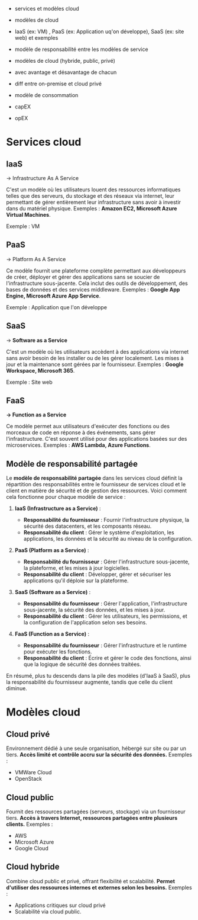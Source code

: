 - services et modèles cloud

- modèles de cloud

- IaaS (ex: VM) , PaaS (ex: Application uq'on développe), SaaS (ex: site web) et exemples

- modèle de responsabilité entre les modèles de service
- modèles de cloud (hybride, public, privé)

- avec avantage et désavantage de chacun

- diff entre on-premise et cloud privé
- modèle de consommation

- capEX
- opEX


# Services cloud

## IaaS
-> Infrastructure As A Service

C'est un modèle où les utilisateurs louent des ressources informatiques telles que des serveurs, du stockage et des réseaux via internet, leur permettant de gérer entièrement leur infrastructure sans avoir à investir dans du matériel physique. Exemples : **Amazon EC2, Microsoft Azure Virtual Machines**.

Exemple : VM

## PaaS
-> Platform As A Service

Ce modèle fournit une plateforme complète permettant aux développeurs de créer, déployer et gérer des applications sans se soucier de l'infrastructure sous-jacente. Cela inclut des outils de développement, des bases de données et des services middleware. Exemples : **Google App Engine, Microsoft Azure App Service**.

Exemple : Application que l'on développe

## SaaS
-> **Software as a Service**

C'est un modèle où les utilisateurs accèdent à des applications via internet sans avoir besoin de les installer ou de les gérer localement. Les mises à jour et la maintenance sont gérées par le fournisseur. Exemples : **Google Workspace, Microsoft 365**.

Exemple : Site web

## FaaS
**-> Function as a Service**

Ce modèle permet aux utilisateurs d'exécuter des fonctions ou des morceaux de code en réponse à des événements, sans gérer l'infrastructure. C'est souvent utilisé pour des applications basées sur des microservices. Exemples : **AWS Lambda, Azure Functions**.

## Modèle de responsabilité partagée
Le **modèle de responsabilité partagée** dans les services cloud définit la répartition des responsabilités entre le fournisseur de services cloud et le client en matière de sécurité et de gestion des ressources. Voici comment cela fonctionne pour chaque modèle de service :

1. **IaaS (Infrastructure as a Service)** :
    
    - **Responsabilité du fournisseur** : Fournir l'infrastructure physique, la sécurité des datacenters, et les composants réseau.
    - **Responsabilité du client** : Gérer le système d'exploitation, les applications, les données et la sécurité au niveau de la configuration.
2. **PaaS (Platform as a Service)** :
    
    - **Responsabilité du fournisseur** : Gérer l'infrastructure sous-jacente, la plateforme, et les mises à jour logicielles.
    - **Responsabilité du client** : Développer, gérer et sécuriser les applications qu'il déploie sur la plateforme.
3. **SaaS (Software as a Service)** :
    
    - **Responsabilité du fournisseur** : Gérer l'application, l'infrastructure sous-jacente, la sécurité des données, et les mises à jour.
    - **Responsabilité du client** : Gérer les utilisateurs, les permissions, et la configuration de l'application selon ses besoins.
4. **FaaS (Function as a Service)** :
    
    - **Responsabilité du fournisseur** : Gérer l'infrastructure et le runtime pour exécuter les fonctions.
    - **Responsabilité du client** : Écrire et gérer le code des fonctions, ainsi que la logique de sécurité des données traitées.

En résumé, plus tu descends dans la pile des modèles (d'IaaS à SaaS), plus la responsabilité du fournisseur augmente, tandis que celle du client diminue.

# Modèles cloud

## Cloud privé
Environnement dédié à une seule organisation, hébergé sur site ou par un tiers. **Accès limité et contrôle accru sur la sécurité des données.** 
Exemples : 
- VMWare Cloud 
- OpenStack

## Cloud public
Fournit des ressources partagées (serveurs, stockage) via un fournisseur tiers. **Accès à travers Internet, ressources partagées entre plusieurs clients.**
Exemples : 
- AWS
- Microsoft Azure
- Google Cloud

## Cloud hybride
Combine cloud public et privé, offrant flexibilité et scalabilité. **Permet d'utiliser des ressources internes et externes selon les besoins.**
Exemples : 
- Applications critiques sur cloud privé
- Scalabilité via cloud public.
